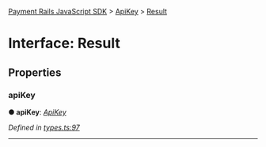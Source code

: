 [Payment Rails JavaScript SDK](../README.md) > [ApiKey](../modules/apikey.md) > [Result](../interfaces/apikey.result.md)



# Interface: Result


## Properties
<a id="apikey"></a>

###  apiKey

**●  apiKey**:  *[ApiKey](apikey.apikey-1.md)* 

*Defined in [types.ts:97](https://github.com/PaymentRails/javascript-sdk/blob/d7f3cdf/lib/types.ts#L97)*





___


